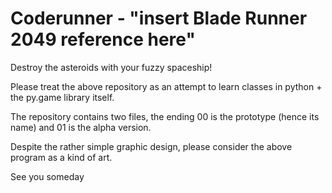 # Coderunner - "insert Blade Runner 2049 reference here"


Destroy the asteroids with your fuzzy spaceship!

Please treat the above repository as an attempt to learn classes in python + the py.game library itself.

The repository contains two files, the ending 00 is the prototype (hence its name) and 01 is the alpha version.

Despite the rather simple graphic design, please consider the above program as a kind of art.

See you someday